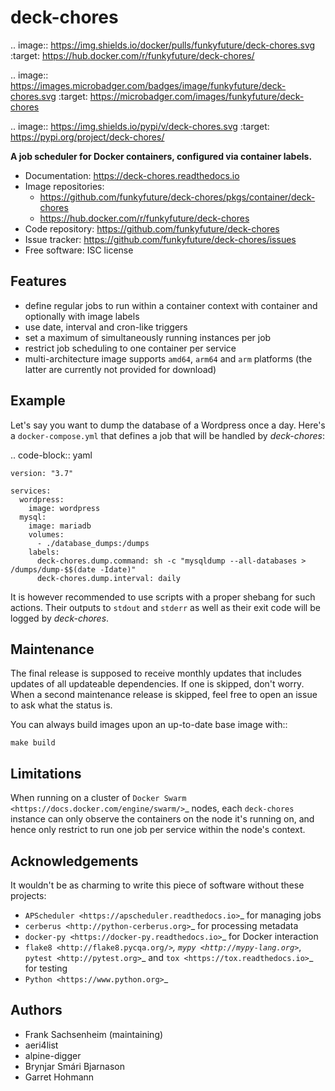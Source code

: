 deck-chores
===========

.. image:: https://img.shields.io/docker/pulls/funkyfuture/deck-chores.svg
        :target: https://hub.docker.com/r/funkyfuture/deck-chores/

.. image:: https://images.microbadger.com/badges/image/funkyfuture/deck-chores.svg
        :target: https://microbadger.com/images/funkyfuture/deck-chores

.. image:: https://img.shields.io/pypi/v/deck-chores.svg
        :target: https://pypi.org/project/deck-chores/

**A job scheduler for Docker containers, configured via container labels.**

* Documentation: https://deck-chores.readthedocs.io
* Image repositories:
    * https://github.com/funkyfuture/deck-chores/pkgs/container/deck-chores
    * https://hub.docker.com/r/funkyfuture/deck-chores
* Code repository: https://github.com/funkyfuture/deck-chores
* Issue tracker: https://github.com/funkyfuture/deck-chores/issues
* Free software: ISC license


Features
--------

- define regular jobs to run within a container context with container and optionally with image
  labels
- use date, interval and cron-like triggers
- set a maximum of simultaneously running instances per job
- restrict job scheduling to one container per service
- multi-architecture image supports ``amd64``, ``arm64`` and ``arm`` platforms
  (the latter are currently not provided for download)


Example
-------

Let's say you want to dump the database of a Wordpress once a day. Here's a ``docker-compose.yml``
that defines a job that will be handled by *deck-chores*:

.. code-block:: yaml

    version: "3.7"

    services:
      wordpress:
        image: wordpress
      mysql:
        image: mariadb
        volumes:
          - ./database_dumps:/dumps
        labels:
          deck-chores.dump.command: sh -c "mysqldump --all-databases > /dumps/dump-$$(date -Idate)"
          deck-chores.dump.interval: daily

It is however recommended to use scripts with a proper shebang for such actions. Their outputs to
``stdout`` and ``stderr`` as well as their exit code will be logged by *deck-chores*.


Maintenance
-----------

The final release is supposed to receive monthly updates that includes updates
of all updateable dependencies. If one is skipped, don't worry. When a second
maintenance release is skipped, feel free to open an issue to ask what the
status is.

You can always build images upon an up-to-date base image with::

    make build


Limitations
-----------

When running on a cluster of `Docker Swarm <https://docs.docker.com/engine/swarm/>`_
nodes, each ``deck-chores`` instance can only observe the containers on the
node it's running on, and hence only restrict to run one job per service within
the node's context.


Acknowledgements
----------------

It wouldn't be as charming to write this piece of software without these projects:

* `APScheduler <https://apscheduler.readthedocs.io>`_ for managing jobs
* `cerberus <http://python-cerberus.org>`_ for processing metadata
* `docker-py <https://docker-py.readthedocs.io>`_ for Docker interaction
* `flake8 <http://flake8.pycqa.org/>`_, `mypy <http://mypy-lang.org>`_,
  `pytest <http://pytest.org>`_ and `tox <https://tox.readthedocs.io>`_ for testing
* `Python <https://www.python.org>`_


Authors
-------

- Frank Sachsenheim (maintaining)
- aeri4list
- alpine-digger
- Brynjar Smári Bjarnason
- Garret Hohmann
